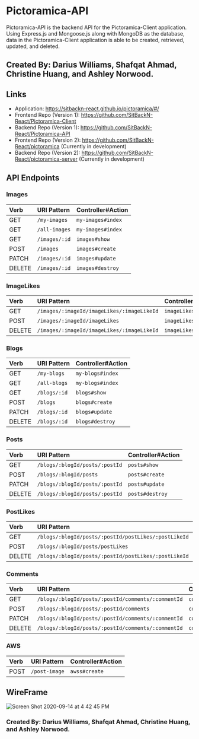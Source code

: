 # Pictoramica-API
Pictoramica-API is the backend API for the Pictoramica-Client application. Using Express.js and Mongoose.js along with MongoDB as the database, data in the Pictoramica-Client application is able to be created, retrieved, updated, and deleted.

## Created By: Darius Williams, Shafqat Ahmad, Christine Huang, and Ashley Norwood.

## Links
- Application: https://sitbackn-react.github.io/pictoramica/#/
- Frontend Repo (Version 1): https://github.com/SitBackN-React/Pictoramica-Client
- Backend Repo (Version 1): https://github.com/SitBackN-React/Pictoramica-API
- Frontend Repo (Version 2): https://github.com/SitBackN-React/pictoramica (Currently in development)
- Backend Repo (Version 2): https://github.com/SitBackN-React/pictoramica-server (Currently in development)


## API Endpoints
### Images
| Verb   | URI Pattern     | Controller#Action  |
|:-------|:----------------|:-------------------|
| GET    | `/my-images`    | `my-images#index`  |
| GET    | `/all-images`   | `my-images#index`  |
| GET    | `/images/:id`   | `images#show`      |
| POST   | `/images`       | `images#create`    |
| PATCH  | `/images/:id`   | `images#update`    |
| DELETE | `/images/:id`   | `images#destroy`   |


### ImageLikes
| Verb   | URI Pattern                                  | Controller#Action      |
|:-------|:---------------------------------------------|:-----------------------|
| GET    | `/images/:imageId/imageLikes/:imageLikeId`   | `imageLikes#show`      |
| POST   | `/images/:imageId/imageLikes`                | `imageLikes#create`    |
| DELETE | `/images/:imageId/imageLikes/:imageLikeId`   | `imageLikes#destroy`   |


### Blogs
| Verb   | URI Pattern    | Controller#Action |
|:-------|:---------------|:------------------|
| GET    | `/my-blogs`    | `my-blogs#index`  |
| GET    | `/all-blogs`   | `my-blogs#index`  |
| GET    | `/blogs/:id`   | `blogs#show`      |
| POST   | `/blogs`       | `blogs#create`    |
| PATCH  | `/blogs/:id`   | `blogs#update`    |
| DELETE | `/blogs/:id`   | `blogs#destroy`   |


### Posts
| Verb   | URI Pattern                      | Controller#Action |
|:-------|:---------------------------------|:------------------|
| GET    | `/blogs/:blogId/posts/:postId`   | `posts#show`      |
| POST   | `/blogs/:blogId/posts`           | `posts#create`    |
| PATCH  | `/blogs/:blogId/posts/:postId`   | `posts#update`    |
| DELETE | `/blogs/:blogId/posts/:postId`   | `posts#destroy`   |


### PostLikes
| Verb   | URI Pattern                                            | Controller#Action     |
|:-------|:-------------------------------------------------------|:----------------------|
| GET    | `/blogs/:blogId/posts/:postId/postLikes/:postLikeId`   | `postLikes#show`      |
| POST   | `/blogs/:blogId/posts/postLikes`                       | `postLikes#create`    |
| DELETE | `/blogs/:blogId/posts/:postId/postLikes/:postLikeId`   | `postLikes#destroy`   |


### Comments
| Verb   | URI Pattern                                          | Controller#Action    |
|:-------|:-----------------------------------------------------|:---------------------|
| GET    | `/blogs/:blogId/posts/:postId/comments/:commentId`   | `comments#show`      |
| POST   | `/blogs/:blogId/posts/:postId/comments`              | `comments#create`    |
| PATCH  | `/blogs/:blogId/posts/:postId/comments/:commentId`   | `comments#update`    |
| DELETE | `/blogs/:blogId/posts/:postId/comments/:commentId`   | `comments#destroy`   |


### AWS
| Verb   | URI Pattern     | Controller#Action  |
|:-------|:----------------|:-------------------|
| POST   | `/post-image`   | `awss#create`      |


## WireFrame
![Screen Shot 2020-09-14 at 4 42 45 PM](https://user-images.githubusercontent.com/58965588/93526823-fe9bd680-f905-11ea-9d1a-cc365d94dc27.png)

### Created By: Darius Williams, Shafqat Ahmad, Christine Huang, and Ashley Norwood.
